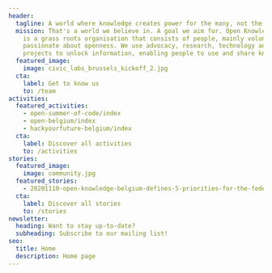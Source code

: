 ```yaml
---
header:
  tagline: A world where knowledge creates power for the many, not the few
  mission: That's a world we believe in. A goal we aim for. Open Knowledge Belgium
    is a grass roots organisation that consists of people, mainly volunteers,
    passionate about openness. We use advocacy, research, technology and
    projects to unlock information, enabling people to use and share knowledge.
  featured_image:
    image: civic_labs_brussels_kickoff_2.jpg
  cta:
    label: Get to know us
    to: /team
activities:
  featured_activities:
    - open-summer-of-code/index
    - open-belgium/index
    - hackyourfuture-belgium/index
  cta:
    label: Discover all activities
    to: /activities
stories:
  featured_image:
    image: community.jpg
  featured_stories:
    - 20201110-open-knowledge-belgium-defines-5-priorities-for-the-federal-digital-agenda/index
  cta:
    label: Discover all stories
    to: /stories
newsletter:
  heading: Want to stay up-to-date?
  subheading: Subscribe to our mailing list!
seo:
  title: Home
  description: Home page
---
```

